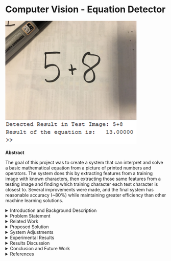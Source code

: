 # Computer Vision - Equation Detector
![Alt text](/ReportImages/sample1.png?raw=true "Sample output of a simple handwritten equation")

**Abstract**
 
   The goal of this project was to create a system that can interpret and solve a basic mathematical equation from a picture of printed numbers and operators. The system does this by extracting features from a training image with known characters, then extracting those same features from a testing image and finding which training character each test character is closest to. Several improvements were made, and the final system has reasonable accuracy (~80%) while maintaining greater efficiency than other machine learning solutions.
    
<details>
<summary>Introduction and Background Description</summary>
<p>Optical number recognition is the automatic recognition of numbers by computers in images or digitized text. It has many uses in automated guided vehicles, digital library scanning, and packaging industries. It is challenging to create a consistent number recognition system because of differences in writing styles/ fonts, positions of the text, image quality, and noise.</p>    
<p>Number recognition is often done by extracting features of characters that, together, are unique to that character. Some of the features that can be used for this are the Hu moments of an image. These are seven moments that are invariant to translation, scale, and rotation. They are found by performing different calculations on different normalized central moments of the image.</p> 
<p>Some other region features that were used in this project are the eccentricity of an image (how circular the object is), the solidity (the proportion of the pixels in the convex hull to the region), and Euler numbers (the number of objects in an image minus the number of holes).</p>
    
</details>

<details>
<summary>Problem Statement</summary>
<p>Many jobs involve interpreting numbers and equations from printed text. Doing this manually is tedious and has a high chance of error. A system is needed that can take in an image of text and interpret numbers and operators from it automatically, solving any valid equations it detects. The system needs to be invariant to scale, rotation, or translation of numbers in the image.</p>
    
</details>

<details>
<summary>Related Work</summary>
<p>Deshpande (2012) used Hu moments in a number recognition system. His algorithm involved preprocessing a training and testing image, extracting Hu moments from those images, and finding a minimum distance value between each number in the testing image and training image. He concluded that the first three Hu moments could be used to accurately identify numbers (the others were too small) above 32x32 resolution. Most of this project is based on the algorithm he describes in his paper. Deshpande also proposed a solution to identify between ‘6’ and ‘9’ that is used in this project.</p>
<p>Zekovich and Tuba (2013) proposed an algorithm for detecting handwritten digits using Hu moments. This algorithm uses similar moment extraction of characters, followed by putting the moments into separate Support Vector Machines that classify the characters from those moments. Information from this paper was used to investigate handwritten number recognition possibilities of the project.</p>
<p>Lacrama and Snep (2006) implemented a neural network that was trained using data from invariant moments of characters. The network was used to test handwritten character recognition. This paper clarified other methods of character recognition as well as their strengths and weaknesses.</p>
    
</details>
  
<details>
<summary>Proposed Solution</summary>
<p>The solution that was implemented was like the algorithm that Deshpande described in his paper. However, several changes were made to improve the accuracy in testing scenarios.</p>
<p align="left">
  <img src="/ReportImages/figure1.PNG" width="400"/>
</p>
<p>Preprocessing was done on the training and testing images to isolate the characters. In the training image, the image was inverted so that the regions of each number could be found. The testing image was binarized using thresholding, then opened and closed with a line structuring element to remove unwanted background elements. It was also inverted for region labelling purposes.</p>
<p align="left">
  <img src="/ReportImages/figure2.PNG" width="400"/>
</p>
<p>The comparison was done by looping through each testing and training region and finding which training regions had the most similar Hu numbers to each testing region. Arrays with minimum distance should have be the same characters.</p>   
</details>

<details>
<summary>System Adjustments</summary>
<p>The system was tested to see if it could handle handwriting. The idea was to train the system on an image of certain handwriting, then test it on another. The results of this were not satisfactory, with about 30~50% correct detection rate of characters. The neatness of the handwriting made large changes to the Hu values, so only a few characters had consistent detection rate. The system scope was lowered to only involve printed text calculations.</p>
<p align="left">
  <img src="/ReportImages/figure3.PNG" width="400"/>
</p>
<p>The Hu moments were found to be very small and did not have much difference between different characters. It was noticed that in the related work, the authors took the log transformation of the Hu values, giving the moments larger differences. This was implemented into the system and accuracy rose about 20%.</p>
<p align="left">
  <img src="/ReportImages/figure4.PNG" width="400"/>
</p>
<p>The ‘.’ And ‘-‘characters had a problem where the character would take up the entirety of the region box, resulting in an NaN third Hu value and incorrect character prediction. An adjustment was made to check if the solidity of a region was >=0.94 during feature extraction. If so, that region received a marker number of 1, indicating that it was known to be ‘.’ or ‘-‘. The comparison loop then finds that marker and compares the region to those characters separately by just their first Hu number. This resulted in a 100% detection of ‘.’ and ‘-‘characters during testing.</p>
<p align="left">
  <img src="/ReportImages/figure5.PNG" width="400"/>
</p>
<p>In a similar manner, ‘/’ has a unique eccentricity that is consistently >=0.99 due to its line shape. A check for this eccentricity was made during feature extraction, and regions with this feature were given a marker of 2. If the comparison loop finds this number, the character is matched to ‘/’ and it does not need to compare to any other characters. This resulted in a 100% detection of ‘/’ in testing.</p>
<p align="left">
  <img src="/ReportImages/figure6.PNG" width="400"/>
</p>
<p>An attempt was made to use Euler numbers to further separate characters. In theory, ‘8’ will have a unique Euler number of -1, and ‘4’, ‘6’, ‘9’, and ‘0’ will have 0. The idea was to use Euler numbers to separate these characters beforehand. However, testing regions sometimes had incorrect Euler numbers due to noise producing small holes in the objects. It was decided that this adjustment was too dependant on having perfect preprocessing, so it was not used.</p>
<p align="left">
  <img src="/ReportImages/figure7.PNG" width="400"/>
</p>
<p>Differentiating the ‘6’ and ‘9’ was an expected problem when using this method. Both had very close Hu moment values due to the rotation invariance of the moments. Deshpande’s suggested method was implemented to solve this. Whenever a ‘6’ or ‘9’ is detected, the region image is sent to a different function that splits the image into top and bottom half. The areas of each half are compared and the character is detected as a ‘9’ if the top area is larger than the bottom, otherwise it is a ‘6’. This resulted in a 100% detection of ‘6’ and ‘9’ in testing.</p>
<p align="left">
  <img src="/ReportImages/figure8.PNG" width="400"/>
</p>
</details>

<details>
<summary>Experimental Results</summary>
<p>A single training image was used for all tests. 10 testing images that had 20 random numbers/operators were printed out. Picture were taken of them using an iPhone 6 and the accuracy of each character results were recorded.</p>
<p align="left">
  <img src="/ReportImages/CharacterAccuracy.PNG" width="400"/>
</p>
<p>Most operators had a near perfect detection rate. The lowest detection rates involved the ‘1’s being detected as ‘7’s, and 3’s as ‘2’s. Overall, the accuracy is reasonable.</p>
 
<p>Different sized training images were also tested. In theory, this should not make a difference because Hu moments are invariant to size. However, results indicate that the larger training image had about 10% higher accuracy than the smaller one. This is likely because Hu moments are scale invariant only if the amount of region information is the same in both scales. In this case, the smaller training image lost a bit of region information during resizing, causing different moments.</p>
<p align="left">
  <img src="/ReportImages/TrainingImageAccuracy.PNG" width="400"/>
</p>
 
</details>

<details>
<summary>Results Discussion</summary>
<p>Several factors limit the final system:</p>
<p>- The quality of testing and training images make a big difference in the results.</p>
<p>- Images with high noise will have less accurate results even after preprocessing.</p>
<p>- Similar fonts to the training image must be used, or the system must be retrained using the same font as the testing image.</p>
<p>- Characters can only be printed in a straight line. This is because of the order that the system identifies regions.</p>

<p>The system has high accuracy if the testing image is of a similar style to the training images. It also runs in O(nm), where n is the amount of training objects and m is the amount of testing objects.</p>
<p>The system is best at detecting operators, ‘6’, ‘9’, and ‘8’. Other numbers will occasionally get incorrectly detected.</p>
</details>

<details>
<summary>Conclusion and Future Work</summary>
<p>The system can properly receive an input image and extract the numbers and operators with good accuracy given limited distortion and good resolution. Several additional features can be compared alongside the Hu moments to identify numbers and operators in images.</p>
 
<p>Many improvements can be made as the next step of this project. Other shape descriptors could be used to improve accuracy such as boundary codes. The system could be updated to identify other characters (letters) and operators (square root, exponents, parentheses). It could also be changed to detect
equations that span multiple lines by reordering the detection function.</p>
</details>

<details>
<summary>References</summary>
<p>-Deshpande, A. B. (2012). Vision based system for optical number recognition. International Journal of Computer Applications, 37(1)</p>
<p>-Lacrama, D. L., and Snep, I. (2009). The use of invariant moments in hand-written character recognition.</p>
<p>-Zekovich, S amd Tuba, M. (2013). Hu Moments Based Handwritten Digits Recognition Algorithm. _Recent Advances in Knowledge Engineering and Systems Science._</p>
</details>
